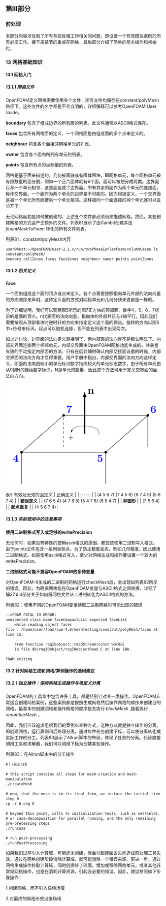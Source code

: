 ## 第III部分
### 前处理
本部分内容涉及到了所有与前处理工作相关的问题，即设置一个有效模拟案例的所有必须工作。接下来章节的重点在网格，最后部分介绍了简单的基本操作和初始化。
### 13 网格基础知识
#### 13.1 网格入门
##### 13.1.1 网格文件
OpenFOAM定义网格需要使用多个文件，所有文件均保存在constant/polyMesh路径下。这些文件的名字都是不言自明的，详细解释可以参考OpenFOAM User Guide。

 **boundary** 包含了组成边界的所有面的列表，此文件通常以ASCII格式保存。

 **faces** 包含所有网格面的定义，一个网格面是由组成面的多个点来定义的。

 **neighbour** 包含各个面相邻网格单元的列表。

 **owner** 包含各个面内所拥有单元的列表。

 **points** 包含所有点的坐标值的列表。

网格是基于面来描述的，几何被离散成有限体积块，即网格单元，每个网格单元被有限数量的面分割，例如一个正六面体就有6个面。面可以被划分成两类。边界面只与一个单元相邻，这些面组成了边界面。所有其余的面作为两个单元的连接面，称作交界面。一个面作为两个单元的边界是不可能的。因为根据定义，一个交界面是被一个单元所有而被另一个单元相邻。这样被同一个面连接的两个单元就可以区分开了。

无论网格起初是如何被创建的，上述五个文件都必须用来描述网格。然而，某些创建网格的方式会产生额外的文件。列表81展示了由Gambit创建并由 _fluentMeshToFoam_ 转化的所有文件列表。

列表81：constant/polyMesh内容
```
user@host:~/OpenFOAM/user-2.1.x/run/twoPhaseEurlerFoam/columnCase$ ls constant/polyMesh/
boudary cellZones faces faceZones neighbour owner points pointZones
```
##### 13.1.2 相关定义
 **Face** 

一个面由组成这个面的顶点或点来定义。各个点需要按照指向单元外部的法向向量的方向顺序来声明，这种定义面的方式对网格单元和几何分块来说都是一样的。

为了详细说明，我们可以观察图5所示的图7正方块的顶部面。数字4，5，6，7标识的是面的顶点。n代表面的法向向量，指向块的外部并且与z轴平行。因此我们需要按照从顶部看块时逆时针的方向来指定定义这个面的顶点。旋转的方向以图5中+符号来标识。起点可以随机选择，但不能在列表中出现两次。

如上述讨论，边界面的法向定义直接明了，但内部面的法向就不是那么明显了。内部交界面连接两个相邻单元，内部交界面由OpenFOAM网格功能生成的，并美誉有效的手动指定内部面的方法，只有在后处理时确认内部交接面设置的时候，内部交界面的法向方向才显得重要。用户手册中指出，内部交界面的法向方向这样定义，即面的法向由较小的单元标识数字指向较大的单元标志数字。由于所有单元由从0到N的连续数字标识，N是单元的数量，因此这个方法可用于定义交界面的面法向方向。

![图7方块的顶面](images/fig5.png)

表3 有效及无效的面定义
|  正确定义  |
|  :----:  | 
| (4 5 6 7) (7 4 5 6) (6 7 4 5) (5 6 7 4) |
|  **错误定义**  |
| (7 6 5 4) (4 7 6 5) (5 4 7 6) (6 5 4 7) |
|  **非圆形**  |
| (7 5 6 4) |
| **起点重复** |
|  (4 5 6 7 4) |

##### 13.1.3 实际使用中的注意事项

 **使用二进制格式写入或足够的writePrecision** 

无论何时，如果没有特殊的使用ascii格式的原因，都应该使用二进制写入格式。由于points文件包含一系列坐标点，为了防止精度丢失，例如几何精度，因此使用二进制格式。如需使用ascii格式写入，至少对网格生成和操作要设置一个较大的writePrecision。

**二进制格式可能不兼容OpenFOAM的多种变量**

对OpenFOAM-6生成的二进制的网格运行checkMesh后，会出现如列表82所示的错误。因此，为确保网格能在OpenFOAM变量与ASCII格式之间转换，详细了解27.6.4部分关于如何将网格文件从二进制转化为ASCII格式的方法。

列表82：使用不同的OpenFOAM变量读取二进制网格时可能出现的错误
```
-->FOAM FATAL IO ERROR:
unexpected class name faceCompactList expected faceList
    while reading object faces
file : /home/user/foam/run-4.0/meshTesting/constant/polyMesh/faces at line 15.

    From function regIOobject::readStream(const word&)
    in file db/regIOobject/regIOobjectRead.C at line 108.

FOAM exiting
```
#### 13.2 针对网格生成和网格/算例操作的通用建议
##### 13.2.1 独立操作：保持网格生成操作与场定义分离
OpenFOAM的工具盒中包含许多工具，都是特别针对某一类操作。OpenFOAM非常适合创建网格案例，这些案例都是按照生成网格然后操作网格的顺序来创建目的网格，最基本的创建网格和操作网格的顺序是先执行 _blockMesh_ ,接着执行 _renumberMesh_ 。

因此，我们应该追求组织我们的案例以某种方式，这种方式就是独立操作的分离，即创建网格，运行算例和后处理分离。通过每种任务创建下标，可以使分离转化成实际工作的分工。列表83展示了Allrun脚本的布局，体现了任务的分离。代替直接调用工具和求解器，我们可以调用下标为创建某些操作。

列表83：在Allrun脚本中的分工操作

```
#！/bin/sh

# this script contains all steps for mesh-creation and mesh-manipulation
./createMesh

# now, that the mesh is in its final form, we instate the initial tiem step 0
cp -r 0.org 0

# beyond this point, calls to initialization tools, such as setFields,
# or case-decomposition for parallel running, are the only remaining pre-precessing steps
./runCase

# run post-processing
./runPostProcessing
```

如果我们过早引入计算域，可能还未创建，就会引起碎面丢失而造成前处理工具失效。通过在网格创建阶段消除计算域，就可能消除一个错误来源。更进一步，通过网格生成操作拉取计算域，同时创建补丁碎面，增加或移除网格单元，或者其他非常规网格操作，也是在消耗计算资源，引起没必要的错误。因此，建议参照如下步骤操作：

1.创建网格，而不引入任何场域

2.对最终的网格形式设置场域
